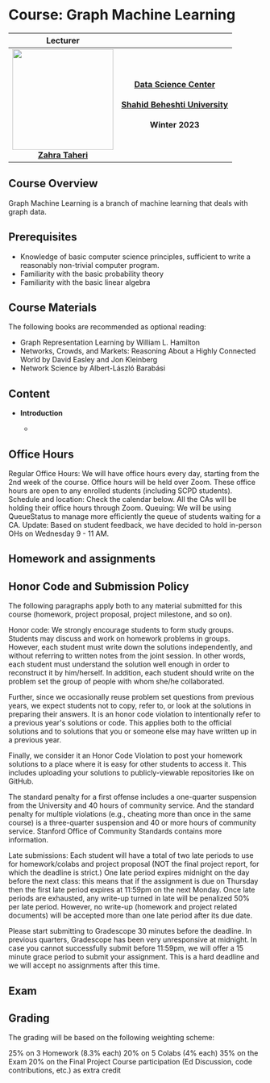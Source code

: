 
# Course: Graph Machine Learning

|<b>Lecturer</b>    |   |
|:-:|:-:|
| <img src="https://raw.githubusercontent.com/zahta/zahta/main/img/zahra_taheri.png"  width="200" height="200"> <br> <b>[Zahra Taheri](https://github.com/zahta)</b>   | **[Data Science Center](http://ds.sbu.ac.ir/)**  <br>  <br> **[Shahid Beheshti University](https://en.sbu.ac.ir/)** <br>  <br> <b> Winter 2023</b> |



## Course Overview

Graph Machine Learning is a branch of machine learning that deals with graph data.


## Prerequisites

- Knowledge of basic computer science principles, sufficient to write a reasonably non-trivial computer program.
- Familiarity with the basic probability theory
- Familiarity with the basic linear algebra


## Course Materials

The following books are recommended as optional reading:

- Graph Representation Learning by William L. Hamilton
- Networks, Crowds, and Markets: Reasoning About a Highly Connected World by David Easley and Jon Kleinberg
- Network Science by Albert-László Barabási

## Content

- **Introduction**

    - 



## Office Hours

Regular Office Hours: We will have office hours every day, starting from the 2nd week of the course. Office hours will be held over Zoom. These office hours are open to any enrolled students (including SCPD students).
Schedule and location: Check the calendar below. All the CAs will be holding their office hours through Zoom.
Queuing: We will be using QueueStatus to manage more efficiently the queue of students waiting for a CA.
Update: Based on student feedback, we have decided to hold in-person OHs on Wednesday 9 - 11 AM.


## Homework and assignments

## Honor Code and Submission Policy
The following paragraphs apply both to any material submitted for this course (homework, project proposal, project milestone, and so on).

Honor code: We strongly encourage students to form study groups. Students may discuss and work on homework problems in groups. However, each student must write down the solutions independently, and without referring to written notes from the joint session. In other words, each student must understand the solution well enough in order to reconstruct it by him/herself. In addition, each student should write on the problem set the group of people with whom she/he collaborated.

Further, since we occasionally reuse problem set questions from previous years, we expect students not to copy, refer to, or look at the solutions in preparing their answers. It is an honor code violation to intentionally refer to a previous year's solutions or code. This applies both to the official solutions and to solutions that you or someone else may have written up in a previous year.

Finally, we consider it an Honor Code Violation to post your homework solutions to a place where it is easy for other students to access it. This includes uploading your solutions to publicly-viewable repositories like on GitHub.

The standard penalty for a first offense includes a one-quarter suspension from the University and 40 hours of community service. And the standard penalty for multiple violations (e.g., cheating more than once in the same course) is a three-quarter suspension and 40 or more hours of community service. Stanford Office of Community Standards contains more information.

Late submissions: Each student will have a total of two late periods to use for homework/colabs and project proposal (NOT the final project report, for which the deadline is strict.) One late period expires midnight on the day before the next class: this means that if the assignment is due on Thursday then the first late period expires at 11:59pm on the next Monday. Once late periods are exhausted, any write-up turned in late will be penalized 50% per late period. However, no write-up (homework and project related documents) will be accepted more than one late period after its due date.

Please start submitting to Gradescope 30 minutes before the deadline. In previous quarters, Gradescope has been very unresponsive at midnight. In case you cannot successfully submit before 11:59pm, we will offer a 15 minute grace period to submit your assignment. This is a hard deadline and we will accept no assignments after this time.

## Exam


## Grading
The grading will be based on the following weighting scheme:

25% on 3 Homework (8.3% each)
20% on 5 Colabs (4% each)
35% on the Exam
20% on the Final Project
Course participation (Ed Discussion, code contributions, etc.) as extra credit

